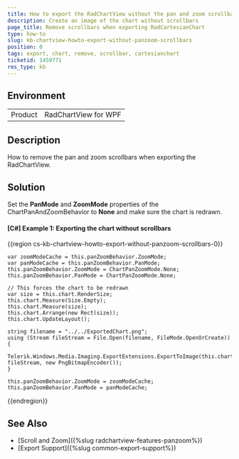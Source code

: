 ```yaml
---
title: How to export the RadChartView without the pan and zoom scrollbars
description: Create an image of the chart without scrollbars
page_title: Remove scrollbars when exporting RadCartesianChart
type: how-to
slug: kb-chartview-howto-export-without-panzoom-scrollbars
position: 0
tags: export, chart, remove, scrollbar, cartesianchart
ticketid: 1459771
res_type: kb
---
```


## Environment
<table>
    <tr>
        <td>Product</td>
        <td>RadChartView for WPF</td>
    </tr>
</table>

## Description

How to remove the pan and zoom scrollbars when exporting the RadChartView.  

## Solution

Set the __PanMode__ and __ZoomMode__ properties of the ChartPanAndZoomBehavior to __None__ and make sure the chart is redrawn. 

#### __[C#] Example 1: Exporting the chart without scrollbars__
{{region cs-kb-chartview-howto-export-without-panzoom-scrollbars-0}}

	var zoomModeCache = this.panZoomBehavior.ZoomMode;
	var panModeCache = this.panZoomBehavior.PanMode;
	this.panZoomBehavior.ZoomMode = ChartPanZoomMode.None;
	this.panZoomBehavior.PanMode = ChartPanZoomMode.None;

    // This forces the chart to be redrawn
	var size = this.chart.RenderSize;
	this.chart.Measure(Size.Empty);
	this.chart.Measure(size);
	this.chart.Arrange(new Rect(size));
	this.chart.UpdateLayout();

	string filename = "../../ExportedChart.png";
	using (Stream fileStream = File.Open(filename, FileMode.OpenOrCreate))
	{
		Telerik.Windows.Media.Imaging.ExportExtensions.ExportToImage(this.chart, fileStream, new PngBitmapEncoder());
	}

	this.panZoomBehavior.ZoomMode = zoomModeCache;
	this.panZoomBehavior.PanMode = panModeCache;
{{endregion}}

## See Also

* [Scroll and Zoom]({%slug radchartview-features-panzoom%})
* [Export Support]({%slug common-export-support%})
